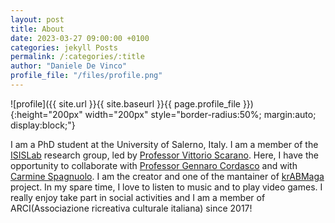 ```yaml
---
layout: post
title: About
date: 2023-03-27 09:00:00 +0100
categories: jekyll Posts
permalink: /:categories/:title
author: "Daniele De Vinco"
profile_file: "/files/profile.png"
---
```


<!-- ## About me   -->
![profile]({{ site.url }}{{ site.baseurl }}{{ page.profile_file }}){:height="200px" width="200px" style="border-radius:50%; margin:auto; display:block;"}

I am a PhD student at the University of Salerno, Italy. I am a member of the [ISISLab](https://isislab.unisa.it/) research group, led by [Professor Vittorio Scarano](https://docenti.unisa.it/001717/home). 
Here, I have the opportunity to collaborate with [Professor Gennaro Cordasco](https://sites.google.com/site/cordasco/) and with [Carmine Spagnuolo](https://spagnuolocarmine.github.io/). 
I am the creator and one of the mantainer of [krABMaga](https://krabmaga.github.io/) project.
In my spare time, I love to listen to music and to play video games. 
I really enjoy take part in social activities and I am a member of ARCI(Associazione ricreativa culturale italiana) since 2017!

